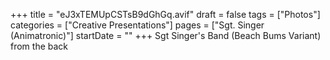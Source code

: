 +++
title = "eJ3xTEMUpCSTsB9dGhGq.avif"
draft = false
tags = ["Photos"]
categories = ["Creative Presentations"]
pages = ["Sgt. Singer (Animatronic)"]
startDate = ""
+++
Sgt Singer's Band (Beach Bums Variant) from the back
